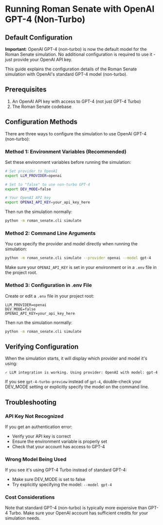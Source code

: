 # Running Roman Senate with OpenAI GPT-4 (Non-Turbo)

## Default Configuration

**Important**: OpenAI GPT-4 (non-turbo) is now the default model for the Roman Senate simulation. No additional configuration is required to use it - just provide your OpenAI API key.

This guide explains the configuration details of the Roman Senate simulation with OpenAI's standard GPT-4 model (non-turbo).

## Prerequisites

1. An OpenAI API key with access to GPT-4 (not just GPT-4 Turbo)
2. The Roman Senate codebase

## Configuration Methods

There are three ways to configure the simulation to use OpenAI GPT-4 (non-turbo):

### Method 1: Environment Variables (Recommended)

Set these environment variables before running the simulation:

```bash
# Set provider to OpenAI
export LLM_PROVIDER=openai

# Set to "false" to use non-turbo GPT-4
export DEV_MODE=false

# Your OpenAI API key
export OPENAI_API_KEY=your_api_key_here
```

Then run the simulation normally:

```bash
python -m roman_senate.cli simulate
```

### Method 2: Command Line Arguments

You can specify the provider and model directly when running the simulation:

```bash
python -m roman_senate.cli simulate --provider openai --model gpt-4
```

Make sure your `OPENAI_API_KEY` is set in your environment or in a `.env` file in the project root.

### Method 3: Configuration in .env File

Create or edit a `.env` file in your project root:

```
LLM_PROVIDER=openai
DEV_MODE=false
OPENAI_API_KEY=your_api_key_here
```

Then run the simulation normally:

```bash
python -m roman_senate.cli simulate
```

## Verifying Configuration

When the simulation starts, it will display which provider and model it's using:

```
✓ LLM integration is working. Using provider: OpenAI with model: gpt-4
```

If you see `gpt-4-turbo-preview` instead of `gpt-4`, double-check your DEV_MODE setting or explicitly specify the model on the command line.

## Troubleshooting

### API Key Not Recognized

If you get an authentication error:
- Verify your API key is correct
- Ensure the environment variable is properly set
- Check that your account has access to GPT-4

### Wrong Model Being Used

If you see it's using GPT-4 Turbo instead of standard GPT-4:
- Make sure DEV_MODE is set to false
- Try explicitly specifying the model: `--model gpt-4`

### Cost Considerations

Note that standard GPT-4 (non-turbo) is typically more expensive than GPT-4 Turbo. Make sure your OpenAI account has sufficient credits for your simulation needs.